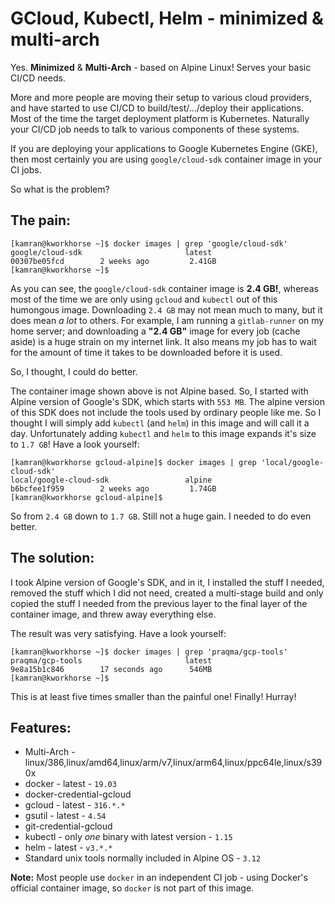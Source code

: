 # GCloud, Kubectl, Helm - minimized & multi-arch

Yes. **Minimized** & **Multi-Arch** - based on Alpine Linux! Serves your basic CI/CD needs.

More and more people are moving their setup to various cloud providers, and have started to use CI/CD to build/test/.../deploy their applications. Most of the time the target deployment platform is Kubernetes. Naturally your CI/CD job needs to talk to various components of these systems. 

If you are deploying your applications to Google Kubernetes Engine (GKE), then most certainly you are using `google/cloud-sdk` container image in your CI jobs.

So what is the problem? 

## The pain:
```
[kamran@kworkhorse ~]$ docker images | grep 'google/cloud-sdk'
google/cloud-sdk                       latest                     00307be05fcd        2 weeks ago         2.41GB
[kamran@kworkhorse ~]$ 
```

As you can see, the `google/cloud-sdk` container image is **2.4 GB!**, whereas most of the time we are only using `gcloud` and `kubectl` out of this humongous image. Downloading `2.4 GB` may not mean much to many, but it does mean *a lot* to others. For example, I am running a `gitlab-runner` on my home server; and downloading a **"2.4 GB"** image for every job (cache aside) is a huge strain on my internet link. It also means my job has to wait for the amount of time it takes to be downloaded before it is used. 

So, I thought, I could do better.

The container image shown above is not Alpine based. So, I started with Alpine version of Google's SDK, which starts with `553 MB`. The alpine version of this SDK does not include the tools used by ordinary people like me. So I thought I will simply add `kubectl` (and `helm`) in this image and will call it a day. Unfortunately adding `kubectl` and `helm` to this image expands it's size to `1.7 GB`! Have a look yourself:

```
[kamran@kworkhorse gcloud-alpine]$ docker images | grep 'local/google-cloud-sdk'
local/google-cloud-sdk                 alpine                     b6bcfee1f959        2 weeks ago         1.74GB
[kamran@kworkhorse gcloud-alpine]$
```

So from `2.4 GB` down to `1.7 GB`. Still not a huge gain. I needed to do even better. 

## The solution:
I took Alpine version of Google's SDK, and in it, I installed the stuff I needed, removed the stuff which I did not need, created a multi-stage build and only copied the stuff I needed from the previous layer to the final layer of the container image, and threw away everything else. 

The result was very satisfying. Have a look yourself:

```
[kamran@kworkhorse ~]$ docker images | grep 'praqma/gcp-tools'
praqma/gcp-tools                       latest                     9e8a15b1c846        17 seconds ago      546MB
[kamran@kworkhorse ~]$ 
```

This is at least five times smaller than the painful one! Finally! Hurray! 

## Features:
* Multi-Arch - linux/386,linux/amd64,linux/arm/v7,linux/arm64,linux/ppc64le,linux/s390x
* docker - latest - `19.03`
* docker-credential-gcloud 
* gcloud - latest - `316.*.*`
* gsutil - latest - `4.54`
* git-credential-gcloud
* kubectl - only *one* binary with latest version - `1.15`
* helm - latest - `v3.*.*`
* Standard unix tools normally included in Alpine OS - `3.12`

**Note:** Most people use `docker` in an independent CI job - using Docker's official container image, so `docker` is not part of this image. 
